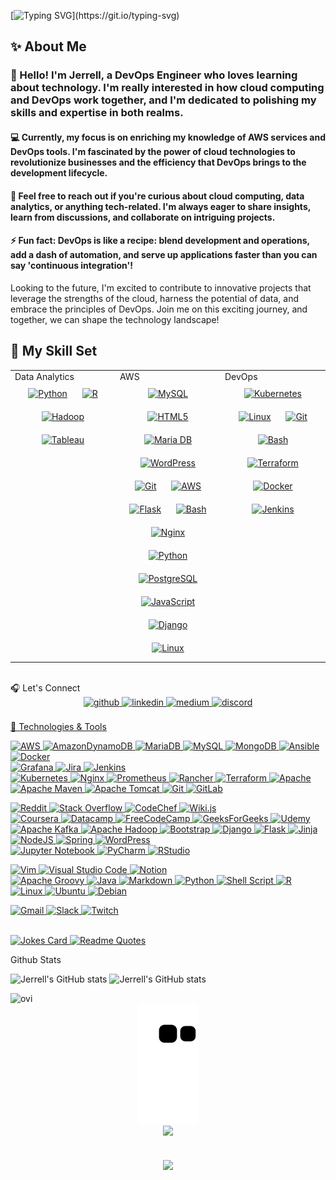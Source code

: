 [![Typing SVG](https://readme-typing-svg.demolab.com?font=Fira+Code&size=18&pause=1000&color=18F721&random=false&width=435&lines=Hello%2C+I'm+Jerrell+Young;I'm+a+DevOps+Engr.+%26+Solutions+Arch.+%3A;LETS+BUILD+SOMETHING!!!)](https://git.io/typing-svg)

## :sparkles: About Me
  
### :wave: Hello! I'm Jerrell, a DevOps Engineer who loves learning about technology. I'm really interested in how cloud computing and DevOps work together, and I'm dedicated to polishing my skills and expertise in both realms.
#### 💻 Currently, my focus is on enriching my knowledge of AWS services and DevOps tools. I'm fascinated by the power of cloud technologies to revolutionize businesses and the efficiency that DevOps brings to the development lifecycle. 
#### 💬 Feel free to reach out if you're curious about cloud computing, data analytics, or anything tech-related. I'm always eager to share insights, learn from discussions, and collaborate on intriguing projects.
 #### :zap: Fun fact: DevOps is like a recipe: blend development and operations, add a dash of automation, and serve up applications faster than you can say 'continuous integration'!
Looking to the future, I'm excited to contribute to innovative projects that leverage the strengths of the cloud, harness the potential of data, and embrace the principles of DevOps. Join me on this exciting journey, and together, we can shape the technology landscape!
 
## 🍔 My Skill Set  
<table><tr><td valign="top" width="33%">
Data Analytics  
<div align="center">  
<a href="https://www.python.org/" target="_blank"><img style="margin: 10px" src="https://profilinator.rishav.dev/skills-assets/python-original.svg" alt="Python" height="50" /></a>  
<a href="https://www.r-project.org/" target="_blank"><img style="margin: 10px" src="https://profilinator.rishav.dev/skills-assets/r.svg" alt="R" height="50" /></a>  
<a href="https://hadoop.apache.org/" target="_blank"><img style="margin: 10px" src="https://profilinator.rishav.dev/skills-assets/apache_hadoop-icon.svg" alt="Hadoop" height="50" /></a>  
<a href="https://www.tableau.com/" target="_blank"><img style="margin: 10px" src="https://profilinator.rishav.dev/skills-assets/tableau.svg" alt="Tableau" height="50" /></a>  
</div>
</td><td valign="top" width="33%">
 AWS  
<div align="center">  
<a href="https://www.mysql.com/" target="_blank"><img style="margin: 10px" src="https://profilinator.rishav.dev/skills-assets/mysql-original-wordmark.svg" alt="MySQL" height="50" /></a>  
<a href="https://en.wikipedia.org/wiki/HTML5" target="_blank"><img style="margin: 10px" src="https://profilinator.rishav.dev/skills-assets/html5-original-wordmark.svg" alt="HTML5" height="50" /></a>  
<a href="https://mariadb.org/" target="_blank"><img style="margin: 10px" src="https://profilinator.rishav.dev/skills-assets/mariadb.png" alt="Maria DB" height="50" /></a>  
<a href="https://wordpress.com/" target="_blank"><img style="margin: 10px" src="https://profilinator.rishav.dev/skills-assets/wordpress.png" alt="WordPress" height="50" /></a>  
<a href="https://github.com/" target="_blank"><img style="margin: 10px" src="https://profilinator.rishav.dev/skills-assets/git-scm-icon.svg" alt="Git" height="50" /></a>  
<a href="https://aws.amazon.com/" target="_blank"><img style="margin: 10px" src="https://profilinator.rishav.dev/skills-assets/amazonwebservices-original-wordmark.svg" alt="AWS" height="50" /></a>  
<a href="https://flask.palletsprojects.com/" target="_blank"><img style="margin: 10px" src="https://profilinator.rishav.dev/skills-assets/flask.png" alt="Flask" height="50" /></a>  
<a href="https://www.gnu.org/software/bash/" target="_blank"><img style="margin: 10px" src="https://profilinator.rishav.dev/skills-assets/gnu_bash-icon.svg" alt="Bash" height="50" /></a>  
<a href="https://www.nginx.com/" target="_blank"><img style="margin: 10px" src="https://profilinator.rishav.dev/skills-assets/nginx-original.svg" alt="Nginx" height="50" /></a>  
<a href="https://www.python.org/" target="_blank"><img style="margin: 10px" src="https://profilinator.rishav.dev/skills-assets/python-original.svg" alt="Python" height="50" /></a>  
<a href="https://www.postgresql.org/" target="_blank"><img style="margin: 10px" src="https://profilinator.rishav.dev/skills-assets/postgresql-original-wordmark.svg" alt="PostgreSQL" height="50" /></a>  
<a href="https://www.javascript.com/" target="_blank"><img style="margin: 10px" src="https://profilinator.rishav.dev/skills-assets/javascript-original.svg" alt="JavaScript" height="50" /></a>  
<a href="https://www.djangoproject.com/" target="_blank"><img style="margin: 10px" src="https://profilinator.rishav.dev/skills-assets/django-original.svg" alt="Django" height="50" /></a>  
<a href="https://www.linux.org/" target="_blank"><img style="margin: 10px" src="https://profilinator.rishav.dev/skills-assets/linux-original.svg" alt="Linux" height="50" /></a>  
</div>
</td><td valign="top" width="33%">
 DevOps  
<div align="center">   
<a href="https://kubernetes.io/" target="_blank"><img style="margin: 10px" src="https://profilinator.rishav.dev/skills-assets/kubernetes-icon.svg" alt="Kubernetes" height="50" /></a>  
<a href="https://www.linux.org/" target="_blank"><img style="margin: 10px" src="https://profilinator.rishav.dev/skills-assets/linux-original.svg" alt="Linux" height="50" /></a>  
<a href="https://github.com/" target="_blank"><img style="margin: 10px" src="https://profilinator.rishav.dev/skills-assets/git-scm-icon.svg" alt="Git" height="50" /></a>  
<a href="https://www.gnu.org/software/bash/" target="_blank"><img style="margin: 10px" src="https://profilinator.rishav.dev/skills-assets/gnu_bash-icon.svg" alt="Bash" height="50" /></a>  
<a href="https://www.terraform.io/" target="_blank"><img style="margin: 10px" src="https://profilinator.rishav.dev/skills-assets/terraformio-icon.svg" alt="Terraform" height="50" /></a>  
<a href="https://www.docker.com/" target="_blank"><img style="margin: 10px" src="https://profilinator.rishav.dev/skills-assets/docker-original-wordmark.svg" alt="Docker" height="50" /></a>  
<a href="https://www.jenkins.io/" target="_blank"><img style="margin: 10px" src="https://profilinator.rishav.dev/skills-assets/jenkins-icon.svg" alt="Jenkins" height="50" /></a>  
</div>
</td></tr></table>  
<br/>  
🎧 Let's Connect 
<div align="center">
<a href="https://github.com/coderell" target="_blank">
<img src=https://img.shields.io/badge/github-%2324292e.svg?&style=for-the-badge&logo=github&logoColor=white alt=github style="margin-bottom: 5px;" />
</a>
<a href="https://linkedin.com/in/jerrell-young" target="_blank">
<img src=https://img.shields.io/badge/linkedin-%231E77B5.svg?&style=for-the-badge&logo=linkedin&logoColor=white alt=linkedin style="margin-bottom: 5px;" />
</a>
<a href="https://medium.com/coderell" target="_blank">
<img src=https://img.shields.io/badge/medium-%23292929.svg?&style=for-the-badge&logo=medium&logoColor=white alt=medium style="margin-bottom: 5px;" />
</a>  
<a href="https://discord.com/channels/@me" target="_blank">
<img src=https://img.shields.io/badge/Discord-%235865F2.svg?style=for-the-badge&logo=discord&logoColor=white alt=discord style="margin-bottom: 5px;" />
</div>  
<br/>  
 🔧 Technologies & Tools
  
 ![AWS](https://img.shields.io/badge/AWS-%23FF9900.svg?style=for-the-badge&logo=amazon-aws&logoColor=white)  ![AmazonDynamoDB](https://img.shields.io/badge/Amazon%20DynamoDB-4053D6?style=for-the-badge&logo=Amazon%20DynamoDB&logoColor=white) ![MariaDB](https://img.shields.io/badge/MariaDB-003545?style=for-the-badge&logo=mariadb&logoColor=white)  ![MySQL](https://img.shields.io/badge/mysql-%2300f.svg?style=for-the-badge&logo=mysql&logoColor=white)  ![MongoDB](https://img.shields.io/badge/MongoDB-%234ea94b.svg?style=for-the-badge&logo=mongodb&logoColor=white)  ![Ansible](https://img.shields.io/badge/ansible-%231A1918.svg?style=for-the-badge&logo=ansible&logoColor=white)  	![Docker](https://img.shields.io/badge/docker-%230db7ed.svg?style=for-the-badge&logo=docker&logoColor=white)  
![Grafana](https://img.shields.io/badge/grafana-%23F46800.svg?style=for-the-badge&logo=grafana&logoColor=white)  ![Jira](https://img.shields.io/badge/jira-%230A0FFF.svg?style=for-the-badge&logo=jira&logoColor=white)  ![Jenkins](https://img.shields.io/badge/jenkins-%232C5263.svg?style=for-the-badge&logo=jenkins&logoColor=white)  	
![Kubernetes](https://img.shields.io/badge/kubernetes-%23326ce5.svg?style=for-the-badge&logo=kubernetes&logoColor=white) ![Nginx](https://img.shields.io/badge/nginx-%23009639.svg?style=for-the-badge&logo=nginx&logoColor=white) ![Prometheus](https://img.shields.io/badge/Prometheus-E6522C?style=for-the-badge&logo=Prometheus&logoColor=white)  ![Rancher](https://img.shields.io/badge/rancher-%230075A8.svg?style=for-the-badge&logo=rancher&logoColor=white)  ![Terraform](https://img.shields.io/badge/terraform-%235835CC.svg?style=for-the-badge&logo=terraform&logoColor=white)  ![Apache](https://img.shields.io/badge/apache-%23D42029.svg?style=for-the-badge&logo=apache&logoColor=white)  ![Apache Maven](https://img.shields.io/badge/Apache%20Maven-C71A36?style=for-the-badge&logo=Apache%20Maven&logoColor=white)  ![Apache Tomcat](https://img.shields.io/badge/apache%20tomcat-%23F8DC75.svg?style=for-the-badge&logo=apache-tomcat&logoColor=black)                                        ![Git](https://img.shields.io/badge/git-%23F05033.svg?style=for-the-badge&logo=git&logoColor=white)  ![GitLab](https://img.shields.io/badge/gitlab-%23181717.svg?style=for-the-badge&logo=gitlab&logoColor=white)
  
![Reddit](https://img.shields.io/badge/Reddit-%23FF4500.svg?style=for-the-badge&logo=Reddit&logoColor=white)  ![Stack Overflow](https://img.shields.io/badge/-Stackoverflow-FE7A16?style=for-the-badge&logo=stack-overflow&logoColor=white) ![CodeChef](https://img.shields.io/badge/CodeChef-%23964B00.svg?style=for-the-badge&logo=CodeChef&logoColor=white)  ![Wiki.js](https://img.shields.io/badge/wiki.js-%231976D2.svg?style=for-the-badge&logo=wikidotjs&logoColor=white)  
![Coursera](https://img.shields.io/badge/Coursera-%230056D2.svg?style=for-the-badge&logo=Coursera&logoColor=white)  ![Datacamp](https://img.shields.io/badge/Datacamp-05192D?style=for-the-badge&logo=datacamp&logoColor=03E860)  ![FreeCodeCamp](https://img.shields.io/badge/Freecodecamp-%23123.svg?&style=for-the-badge&logo=freecodecamp&logoColor=green)  	![GeeksForGeeks](https://img.shields.io/badge/GeeksforGeeks-gray?style=for-the-badge&logo=geeksforgeeks&logoColor=35914c)  ![Udemy](https://img.shields.io/badge/Udemy-A435F0?style=for-the-badge&logo=Udemy&logoColor=white)  
![Apache Kafka](https://img.shields.io/badge/Apache%20Kafka-000?style=for-the-badge&logo=apachekafka) ![Apache Hadoop](https://img.shields.io/badge/Apache%20Hadoop-66CCFF?style=for-the-badge&logo=apachehadoop&logoColor=black)  ![Bootstrap](https://img.shields.io/badge/bootstrap-%238511FA.svg?style=for-the-badge&logo=bootstrap&logoColor=white)  ![Django](https://img.shields.io/badge/django-%23092E20.svg?style=for-the-badge&logo=django&logoColor=white)  ![Flask](https://img.shields.io/badge/flask-%23000.svg?style=for-the-badge&logo=flask&logoColor=white)  ![Jinja](https://img.shields.io/badge/jinja-white.svg?style=for-the-badge&logo=jinja&logoColor=black)  ![NodeJS](https://img.shields.io/badge/node.js-6DA55F?style=for-the-badge&logo=node.js&logoColor=white)  ![Spring](https://img.shields.io/badge/spring-%236DB33F.svg?style=for-the-badge&logo=spring&logoColor=white)  ![WordPress](https://img.shields.io/badge/WordPress-%23117AC9.svg?style=for-the-badge&logo=WordPress&logoColor=white)  
![Jupyter Notebook](https://img.shields.io/badge/jupyter-%23FA0F00.svg?style=for-the-badge&logo=jupyter&logoColor=white)  ![PyCharm](https://img.shields.io/badge/pycharm-143?style=for-the-badge&logo=pycharm&logoColor=black&color=black&labelColor=green)  ![RStudio](https://img.shields.io/badge/RStudio-4285F4?style=for-the-badge&logo=rstudio&logoColor=white) 
  
![Vim](https://img.shields.io/badge/VIM-%2311AB00.svg?style=for-the-badge&logo=vim&logoColor=white)  ![Visual Studio Code](https://img.shields.io/badge/Visual%20Studio%20Code-0078d7.svg?style=for-the-badge&logo=visual-studio-code&logoColor=white) ![Notion](https://img.shields.io/badge/Notion-%23000000.svg?style=for-the-badge&logo=notion&logoColor=white)  
![Apache Groovy](https://img.shields.io/badge/Apache%20Groovy-4298B8.svg?style=for-the-badge&logo=Apache+Groovy&logoColor=white) ![Java](https://img.shields.io/badge/java-%23ED8B00.svg?style=for-the-badge&logo=openjdk&logoColor=white) ![Markdown](https://img.shields.io/badge/markdown-%23000000.svg?style=for-the-badge&logo=markdown&logoColor=white) 	![Python](https://img.shields.io/badge/python-3670A0?style=for-the-badge&logo=python&logoColor=ffdd54) ![Shell Script](https://img.shields.io/badge/shell_script-%23121011.svg?style=for-the-badge&logo=gnu-bash&logoColor=white) ![R](https://img.shields.io/badge/r-%23276DC3.svg?style=for-the-badge&logo=r&logoColor=white) 
  ![Linux](https://img.shields.io/badge/Linux-FCC624?style=for-the-badge&logo=linux&logoColor=black) ![Ubuntu](https://img.shields.io/badge/Ubuntu-E95420?style=for-the-badge&logo=ubuntu&logoColor=white)  ![Debian](https://img.shields.io/badge/Debian-D70A53?style=for-the-badge&logo=debian&logoColor=white) 
  
![Gmail](https://img.shields.io/badge/Gmail-D14836?style=for-the-badge&logo=gmail&logoColor=white) 
![Slack](https://img.shields.io/badge/Slack-4A154B?style=for-the-badge&logo=slack&logoColor=white) 
![Twitch](https://img.shields.io/badge/Twitch-%239146FF.svg?style=for-the-badge&logo=Twitch&logoColor=white)  
<br/>  
<!-- HTML -->
<img src="https://readme-jokes.vercel.app/api?hideBorder&theme=dark&qColor=%23944bcc&aColor=%23bbdb51" alt="Jokes Card" />    [![Readme Quotes](https://quotes-github-readme.vercel.app/api?type=horizontal&hideBorder&theme=catppuccin_mocha)](https://github.com/piyushsuthar/github-readme-quotes)
<br/>  

 Github Stats  

![Jerrell's GitHub stats](https://github-readme-stats.vercel.app/api?username=coderell&hideBorder&theme=radical&show_icons=true)
![Jerrell's GitHub stats](https://github-readme-stats.vercel.app/api?username=coderell&hideBorder&theme=radical&show_icons=true)

<img src="https://github-readme-stats.vercel.app/api/top-langs?username=coderell&hideBorder&show_icons=true&locale=en&layout=compact&theme=radical" alt="ovi" />  
<br/>  
<div align="center"><img src="https://raw.githubusercontent.com/madushadhanushka/github-readme/output/github-contribution-snake.svg">

<div align="center"><img src="https://spotify-github-profile.vercel.app/api/view?uid=rnzr9616&cover_image=true&hideBorder&theme=default&show_offline=false&background_color=121212&interchange=false" /></div>  

<br/>  

<br/> 
<div align="center">
<img src="https://komarev.com/ghpvc/?username=coderell&&style=flat-square" align="center" />
</div>  
